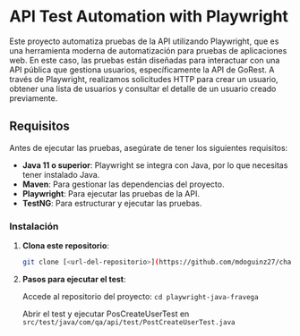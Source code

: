 # API Test Automation with Playwright

Este proyecto automatiza pruebas de la API utilizando Playwright, que es una herramienta moderna de automatización para pruebas de aplicaciones web. En este caso, las pruebas están diseñadas para interactuar con una API pública que gestiona usuarios, específicamente la API de GoRest. A través de Playwright, realizamos solicitudes HTTP para crear un usuario, obtener una lista de usuarios y consultar el detalle de un usuario creado previamente.

## Requisitos

Antes de ejecutar las pruebas, asegúrate de tener los siguientes requisitos:

- **Java 11 o superior**: Playwright se integra con Java, por lo que necesitas tener instalado Java.
- **Maven**: Para gestionar las dependencias del proyecto.
- **Playwright**: Para ejecutar las pruebas de la API.
- **TestNG**: Para estructurar y ejecutar las pruebas.

### Instalación

1. **Clona este repositorio**:

   ```bash
   git clone [<url-del-repositorio>](https://github.com/mdoguinz27/challenge-backend.git)

2. **Pasos para ejecutar el test**:

    Accede al repositorio del proyecto:
    ```cd playwright-java-fravega```

    Abrir el test y ejecutar PosCreateUserTest en ```src/test/java/com/qa/api/test/PostCreateUserTest.java```
